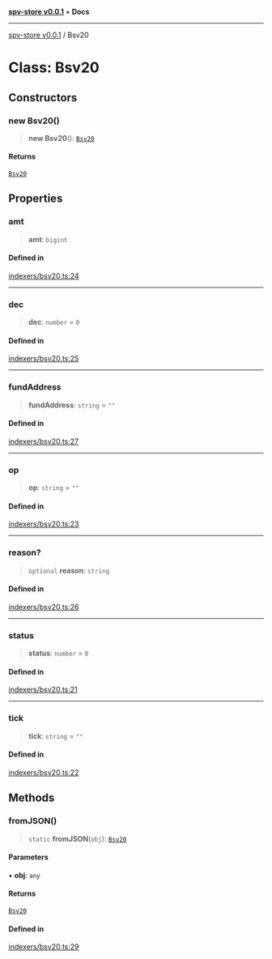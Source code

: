 [**spv-store v0.0.1**](../README.md) • **Docs**

***

[spv-store v0.0.1](../globals.md) / Bsv20

# Class: Bsv20

## Constructors

### new Bsv20()

> **new Bsv20**(): [`Bsv20`](Bsv20.md)

#### Returns

[`Bsv20`](Bsv20.md)

## Properties

### amt

> **amt**: `bigint`

#### Defined in

[indexers/bsv20.ts:24](https://github.com/shruggr/ts-casemod-spv/blob/7c4f30ec55cedd3466531bc7310dc7c1601f1f8a/src/indexers/bsv20.ts#L24)

***

### dec

> **dec**: `number` = `0`

#### Defined in

[indexers/bsv20.ts:25](https://github.com/shruggr/ts-casemod-spv/blob/7c4f30ec55cedd3466531bc7310dc7c1601f1f8a/src/indexers/bsv20.ts#L25)

***

### fundAddress

> **fundAddress**: `string` = `""`

#### Defined in

[indexers/bsv20.ts:27](https://github.com/shruggr/ts-casemod-spv/blob/7c4f30ec55cedd3466531bc7310dc7c1601f1f8a/src/indexers/bsv20.ts#L27)

***

### op

> **op**: `string` = `""`

#### Defined in

[indexers/bsv20.ts:23](https://github.com/shruggr/ts-casemod-spv/blob/7c4f30ec55cedd3466531bc7310dc7c1601f1f8a/src/indexers/bsv20.ts#L23)

***

### reason?

> `optional` **reason**: `string`

#### Defined in

[indexers/bsv20.ts:26](https://github.com/shruggr/ts-casemod-spv/blob/7c4f30ec55cedd3466531bc7310dc7c1601f1f8a/src/indexers/bsv20.ts#L26)

***

### status

> **status**: `number` = `0`

#### Defined in

[indexers/bsv20.ts:21](https://github.com/shruggr/ts-casemod-spv/blob/7c4f30ec55cedd3466531bc7310dc7c1601f1f8a/src/indexers/bsv20.ts#L21)

***

### tick

> **tick**: `string` = `""`

#### Defined in

[indexers/bsv20.ts:22](https://github.com/shruggr/ts-casemod-spv/blob/7c4f30ec55cedd3466531bc7310dc7c1601f1f8a/src/indexers/bsv20.ts#L22)

## Methods

### fromJSON()

> `static` **fromJSON**(`obj`): [`Bsv20`](Bsv20.md)

#### Parameters

• **obj**: `any`

#### Returns

[`Bsv20`](Bsv20.md)

#### Defined in

[indexers/bsv20.ts:29](https://github.com/shruggr/ts-casemod-spv/blob/7c4f30ec55cedd3466531bc7310dc7c1601f1f8a/src/indexers/bsv20.ts#L29)
